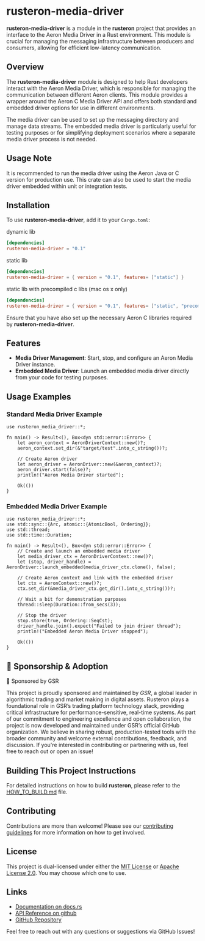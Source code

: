 # rusteron-media-driver

**rusteron-media-driver** is a module in the **rusteron** project that provides an interface to the Aeron Media Driver in a Rust environment. This module is crucial for managing the messaging infrastructure between producers and consumers, allowing for efficient low-latency communication.

## Overview

The **rusteron-media-driver** module is designed to help Rust developers interact with the Aeron Media Driver, which is responsible for managing the communication between different Aeron clients. This module provides a wrapper around the Aeron C Media Driver API and offers both standard and embedded driver options for use in different environments.

The media driver can be used to set up the messaging directory and manage data streams. The embedded media driver is particularly useful for testing purposes or for simplifying deployment scenarios where a separate media driver process is not needed.

## Usage Note

It is recommended to run the media driver using the Aeron Java or C version for production use. This crate can also be used to start the media driver embedded within unit or integration tests.

## Installation

To use **rusteron-media-driver**, add it to your `Cargo.toml`:

dynamic lib
```toml
[dependencies]
rusteron-media-driver = "0.1"
```

static lib
```toml
[dependencies]
rusteron-media-driver = { version = "0.1", features= ["static"] }
```

static lib with precompiled c libs (mac os x only)
```toml
[dependencies]
rusteron-media-driver = { version = "0.1", features= ["static", "precompile"] }
```

Ensure that you have also set up the necessary Aeron C libraries required by **rusteron-media-driver**.

## Features

- **Media Driver Management**: Start, stop, and configure an Aeron Media Driver instance.
- **Embedded Media Driver**: Launch an embedded media driver directly from your code for testing purposes.

## Usage Examples

### Standard Media Driver Example

```rust,no_ignore
use rusteron_media_driver::*;

fn main() -> Result<(), Box<dyn std::error::Error>> {
    let aeron_context = AeronDriverContext::new()?;
    aeron_context.set_dir(&"target/test".into_c_string())?;

    // Create Aeron driver
    let aeron_driver = AeronDriver::new(&aeron_context)?;
    aeron_driver.start(false)?;
    println!("Aeron Media Driver started");
    
    Ok(())
}
```

### Embedded Media Driver Example

```rust,no_ignore
use rusteron_media_driver::*;
use std::sync::{Arc, atomic::{AtomicBool, Ordering}};
use std::thread;
use std::time::Duration;

fn main() -> Result<(), Box<dyn std::error::Error>> {
    // Create and launch an embedded media driver
    let media_driver_ctx = AeronDriverContext::new()?;
    let (stop, driver_handle) = AeronDriver::launch_embedded(media_driver_ctx.clone(), false);

    // Create Aeron context and link with the embedded driver
    let ctx = AeronContext::new()?;
    ctx.set_dir(&media_driver_ctx.get_dir().into_c_string())?;
    
    // Wait a bit for demonstration purposes
    thread::sleep(Duration::from_secs(3));

    // Stop the driver
    stop.store(true, Ordering::SeqCst);
    driver_handle.join().expect("Failed to join driver thread");
    println!("Embedded Aeron Media Driver stopped");

    Ok(())
}
```

## 🚀 Sponsorship & Adoption

🏢 Sponsored by GSR

This project is proudly sponsored and maintained by *GSR*, a global leader in algorithmic trading and market making in digital assets.
Rusteron plays a foundational role in GSR’s trading platform technology stack, providing critical infrastructure for performance-sensitive, real-time systems. As part of our commitment to engineering excellence and open collaboration, the project is now developed and maintained under GSR’s official GitHub organization.
We believe in sharing robust, production-tested tools with the broader community and welcome external contributions, feedback, and discussion.
If you're interested in contributing or partnering with us, feel free to reach out or open an issue!

## Building This Project Instructions

For detailed instructions on how to build **rusteron**, please refer to the [HOW_TO_BUILD.md](../HOW_TO_BUILD.md) file.

## Contributing

Contributions are more than welcome! Please see our [contributing guidelines](https://github.com/gsrxyz/rusteron/blob/main/CONTRIBUTING.md) for more information on how to get involved.

## License

This project is dual-licensed under either the [MIT License](https://opensource.org/licenses/MIT) or [Apache License 2.0](https://www.apache.org/licenses/LICENSE-2.0). You may choose which one to use.

## Links

- [Documentation on docs.rs](https://docs.rs/rusteron-media-driver/)
- [API Reference on github](https://gsrxyz.github.io/rusteron/rusteron_media_driver)
- [GitHub Repository](https://github.com/gsrxyz/rusteron)

Feel free to reach out with any questions or suggestions via GitHub Issues!

